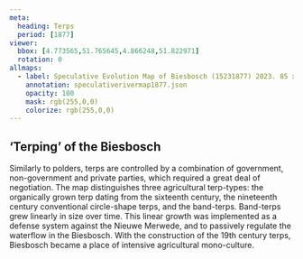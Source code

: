 ```yaml
---
meta:
  heading: Terps
  period: [1877]
viewer:
  bbox: [4.773565,51.765645,4.866248,51.822971]
  rotation: 0
allmaps:
  - label: Speculative Evolution Map of Biesbosch (15231877) 2023. 85 x 440 mm. The Berlage. 
    annotation: speculativerivermap1877.json
    opacity: 100
    mask: rgb(255,0,0)
    colorize: rgb(255,0,0)
---
```


##  ‘Terping’ of the Biesbosch

Similarly to polders, terps are controlled by a combination of government, non-government and private parties, which required a great deal of negotiation. The map distinguishes three agricultural terp-types: the organically grown terp dating from the sixteenth century, the nineteenth century conventional circle-shape terps, and the band-terps. Band-terps grew linearly in size over time. This linear growth was implemented as a defense system against the Nieuwe Merwede, and to passively regulate the waterflow in the Biesbosch. With the construction of the 19th century terps, Biesbosch became a place of intensive agricultural mono-culture. 

